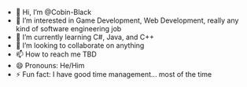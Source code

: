 - 👋 Hi, I’m @Cobin-Black
- 👀 I’m interested in Game Development, Web Development, really any kind of software engineering job
- 🌱 I’m currently learning C#, Java, and C++
- 💞️ I’m looking to collaborate on anything
- 📫 How to reach me TBD
- 😄 Pronouns: He/Him
- ⚡ Fun fact: I have good time management... most of the time

<!---
Cobin-Black/Cobin-Black is a ✨ special ✨ repository because its `README.md` (this file) appears on your GitHub profile.
You can click the Preview link to take a look at your changes.
--->
